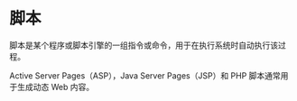 # 脚本

脚本是某个程序或脚本引擎的一组指令或命令，用于在执行系统时自动执行该过程。

Active Server Pages（ASP），Java Server Pages（JSP）和 PHP 脚本通常用于生成动态 Web 内容。
